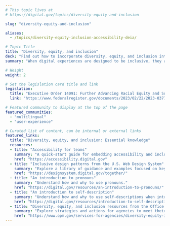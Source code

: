 ```yaml
---
# This topic lives at
# https://digital.gov/topics/diversity-equity-and-inclusion

slug: "diversity-equity-and-inclusion"

aliases:
  - /topics/diversity-equity-inclusion-accessibility-deia/

# Topic Title
title: "Diversity, equity, and inclusion"
deck: "Find out how to incorporate diversity, equity, and inclusion into digital experiences."
summary: "When digital experiences are designed to be inclusive, they are accessible to all — people with diverse abilities, people who speak different languages, and people from diverse cultural, ethnic, and economic backgrounds. Inclusion creates a better user experience for everyone."

# Weight
weight: 2

# Set the legislation card title and link
legislation:
  title: "Executive Order 14091: Further Advancing Racial Equity and Support for Underserved Communities Through the Federal Government"
  link: "https://www.federalregister.gov/documents/2023/02/22/2023-03779/further-advancing-racial-equity-and-support-for-underserved-communities-through-the-federal"

# Featured community to display at the top of the page
featured_communities:
  - "multilingual"
  - "user-experience"

# Curated list of content, can be internal or external links
featured_links:
  title: "Diversity, equity, and inclusion: Essential knowledge"
  resources:
  - title: "Accessibility for teams"
    summary: "A quick-start guide for embedding accessibility and inclusive design practices into your team’s workflow."
    href: "https://accessibility.digital.gov"
  - title: "Inclusive design patterns from the U.S. Web Design System"
    summary: "Explore a library of guidance and examples focused on key digital interactions that foster effective, inclusive, and equitable digital experiences."
    href: "https://designsystem.digital.gov/together/"
  - title: "An introduction to pronouns"
    summary: "Understand how and why to use pronouns."
    href: "https://digital.gov/resources/an-introduction-to-pronouns/"
  - title: "An introduction to self-description"
    summary: "Understand how and why to use self-descriptions when introducing yourself during events and presentations."
    href: "https://digital.gov/resources/introduction-to-self-description/"
  - title: "Diversity, equity, and inclusion resources from the Office of Personnel Management"
    summary: "Explore strategies and actions for agencies to meet their diversity, equity, and inclusion goals."
    href: "https://www.opm.gov/services-for-agencies/diversity-equity-inclusion-and-accessibility/"
---
```


